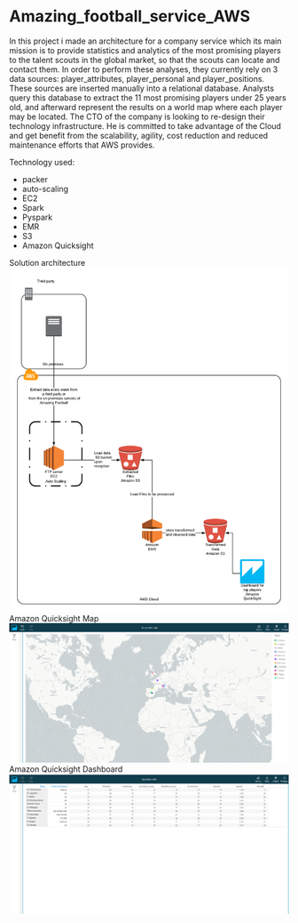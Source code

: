# Amazing_football_service_AWS
In this project i made an architecture for a company service which its main mission is to provide statistics and analytics of the most promising players to the talent scouts in the global market, so that the scouts can locate and contact them. In order to perform these analyses, they currently rely on 3 data sources: player_attributes, player_personal and player_positions. These sources are inserted manually into a relational database. Analysts query this database to extract the 11 most promising players under 25 years old, and afterward represent the results on a world map where each player may be located. 	 The CTO of the company is looking to re-design their technology infrastructure. He is committed to take advantage of the Cloud and get benefit from the scalability, agility, cost reduction and reduced maintenance efforts that AWS provides.

Technology used:
   * packer
   * auto-scaling
   * EC2
   * Spark
   * Pyspark
   * EMR
   * S3
   * Amazon Quicksight
   
Solution architecture
![Image of Architecture](https://github.com/AmineIzanami/Amazing_football_service_AWS/blob/master/images/Proposed_solution_architecture.png)
Amazon Quicksight Map
![Image of Map](https://github.com/AmineIzanami/Amazing_football_service_AWS/blob/master/images/Top11_Player_Map.png)
Amazon Quicksight Dashboard
![Image of Dashboard](https://github.com/AmineIzanami/Amazing_football_service_AWS/blob/master/images/Top11_Player_Stats.png)
